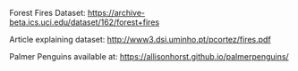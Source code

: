 Forest Fires Dataset: https://archive-beta.ics.uci.edu/dataset/162/forest+fires

Article explaining dataset: http://www3.dsi.uminho.pt/pcortez/fires.pdf

Palmer Penguins available at: https://allisonhorst.github.io/palmerpenguins/
